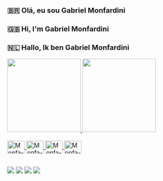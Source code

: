 ###  🇧🇷 Olá, eu sou Gabriel Monfardini
###  󠁧󠁢󠁧󠁢󠁥󠁮🇬🇧 Hi, I'm Gabriel Monfardini
###  🇳🇱 Hallo, Ik ben Gabriel Monfardini
<div>
  <a href="https://github.com/Monfardini">
  <img height="170em" src="https://github-readme-stats.vercel.app/api?username=Monfardini&show_icons=true&theme=react&include_all_commits=true&count_private=true"/>
  <img height="170em" src="https://github-readme-stats.vercel.app/api/top-langs/?username=Monfardini&layout=compact&langs_count=16&theme=react"/>
</div>
<div style="display: inline_block"><br>
  <img align="center" alt="Monfa-python" height="30" width="40" src="https://cdn.jsdelivr.net/gh/devicons/devicon/icons/python/python-original.svg"/>
  <img align="center" alt="Monfa-html" height="30" width="40" src="https://cdn.jsdelivr.net/gh/devicons/devicon/icons/html5/html5-original.svg"/>       
  <img align="center" alt="Monfa-css" height="30" width="40" src="https://cdn.jsdelivr.net/gh/devicons/devicon/icons/css3/css3-original.svg"/>
  <img align="center" alt="Monfa-javascript" height="30" width="40" src="https://cdn.jsdelivr.net/gh/devicons/devicon/icons/javascript/javascript-plain.svg"/>
</div>

  ##
  <div>
    <a href="mailto:monfardini22g@gmail.com"><img src="https://img.shields.io/badge/Gmail-D14836?style=for-the-badge&logo=gmail&logoColor=white"></a>
    <a href=""><img src="https://img.shields.io/badge/Discord-7289DA?style=for-the-badge&logo=discord&logoColor=white"></a>
    <a href="linkedin.com/in/gabriel-monfardini-de-oliveira-285b411b9"><img src="https://img.shields.io/badge/LinkedIn-0077B5?style=for-the-badge&logo=linkedin&logoColor=white"></a>
   <a href=""><img src="https://img.shields.io/badge/WhatsApp-25D366?style=for-the-badge&logo=whatsapp&logoColor=white"></a>
  </div>
